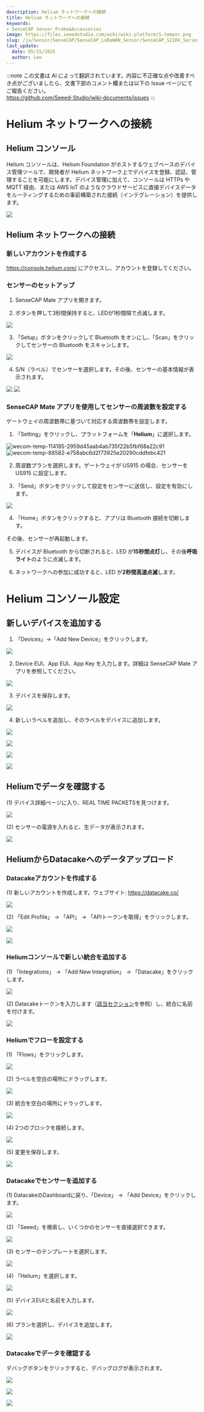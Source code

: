 ```yaml
---
description: Helium ネットワークへの接続
title: Helium ネットワークへの接続
keywords:
- SenseCAP Sensor_Probe&Accessories
image: https://files.seeedstudio.com/wiki/wiki-platform/S-tempor.png
slug: /ja/Sensor/SenseCAP/SenseCAP_LoRaWAN_Sensor/SenseCAP_S210X_Series/tutorial/How-to-Connect-SenseCAP-S210X-to-Helium-Network
last_update:
  date: 05/15/2025
  author: Leo
---
```

:::note
この文書は AI によって翻訳されています。内容に不正確な点や改善すべき点がございましたら、文書下部のコメント欄または以下の Issue ページにてご報告ください。  
https://github.com/Seeed-Studio/wiki-documents/issues
:::

# Helium ネットワークへの接続

## Helium コンソール

Helium コンソールは、Helium Foundation がホストするウェブベースのデバイス管理ツールで、開発者が Helium ネットワーク上でデバイスを登録、認証、管理することを可能にします。デバイス管理に加えて、コンソールは HTTPs や MQTT 経由、または AWS IoT のようなクラウドサービスに直接デバイスデータをルーティングするための事前構築された接続（インテグレーション）を提供します。

![](https://files.seeedstudio.com/wiki/SenseCAPS210X/Helium_Network/003.png)

## Helium ネットワークへの接続
### 新しいアカウントを作成する
<https://console.helium.com/> にアクセスし、アカウントを登録してください。

### センサーのセットアップ
1. SenseCAP Mate アプリを開きます。

2. ボタンを押して3秒間保持すると、LEDが1秒間隔で点滅します。

![](https://files.seeedstudio.com/wiki/SenseCAPS210X/Helium_Network/004.png)

3. 「Setup」ボタンをクリックして Bluetooth をオンにし、「Scan」をクリックしてセンサーの Bluetooth をスキャンします。

![](https://files.seeedstudio.com/wiki/SenseCAPS210X/Helium_Network/005.png)

4. S/N（ラベル）でセンサーを選択します。その後、センサーの基本情報が表示されます。

![](https://files.seeedstudio.com/wiki/SenseCAPS210X/Helium_Network/006.png)       ![](https://files.seeedstudio.com/wiki/SenseCAPS210X/Helium_Network/007.png)

### SenseCAP Mate アプリを使用してセンサーの周波数を設定する
ゲートウェイの周波数帯に基づいて対応する周波数帯を設定します。

1. 「Setting」をクリックし、プラットフォームを「**Helium**」に選択します。

![wecom-temp-114185-2959d45aab4ab735f22b5fbf68a22c91](https://files.seeedstudio.com/wiki/SenseCAPS210X/Helium_Network/008.png)     ![wecom-temp-88582-e758abc6d2f73925e20290cddfebc421](https://files.seeedstudio.com/wiki/SenseCAPS210X/Helium_Network/009.png)

2. 周波数プランを選択します。ゲートウェイが US915 の場合、センサーを US915 に設定します。

3. 「Send」ボタンをクリックして設定をセンサーに送信し、設定を有効にします。

![](https://files.seeedstudio.com/wiki/SenseCAPS210X/Helium_Network/0010.png)

4. 「Home」ボタンをクリックすると、アプリは Bluetooth 接続を切断します。

その後、センサーが再起動します。

5. デバイスが Bluetooth から切断されると、LED が**15秒間点灯**し、その後**呼吸ライト**のように点滅します。

6. ネットワークへの参加に成功すると、LED が**2秒間高速点滅**します。

# Helium コンソール設定
## 新しいデバイスを追加する
1. 「Devices」→「Add New Device」をクリックします。

![](https://files.seeedstudio.com/wiki/SenseCAPS210X/Helium_Network/0011.png)

2. Device EUI、App EUI、App Key を入力します。詳細は SenseCAP Mate アプリを参照してください。

![](https://files.seeedstudio.com/wiki/SenseCAPS210X/Helium_Network/0012.png)

3. デバイスを保存します。

![](https://files.seeedstudio.com/wiki/SenseCAPS210X/Helium_Network/0013.png)

4. 新しいラベルを追加し、そのラベルをデバイスに追加します。

![](https://files.seeedstudio.com/wiki/SenseCAPS210X/Helium_Network/0014.png)

![](https://files.seeedstudio.com/wiki/SenseCAPS210X/Helium_Network/0015.png)

![](https://files.seeedstudio.com/wiki/SenseCAPS210X/Helium_Network/0016.png)

![](https://files.seeedstudio.com/wiki/SenseCAPS210X/Helium_Network/0017.png)

## Heliumでデータを確認する
(1) デバイス詳細ページに入り、REAL TIME PACKETSを見つけます。

![](https://files.seeedstudio.com/wiki/SenseCAPS210X/Helium_Network/0018.png)

(2) センサーの電源を入れると、生データが表示されます。

![](https://files.seeedstudio.com/wiki/SenseCAPS210X/Helium_Network/0019.png)

## HeliumからDatacakeへのデータアップロード
### Datacakeアカウントを作成する
(1) 新しいアカウントを作成します。ウェブサイト: <https://datacake.co/>

![](https://files.seeedstudio.com/wiki/SenseCAPS210X/Helium_Network/0020.png)

(2) 「Edit Profile」 -> 「API」 -> 「APIトークンを取得」をクリックします。

![](https://files.seeedstudio.com/wiki/SenseCAPS210X/Helium_Network/0021.png)

![](https://files.seeedstudio.com/wiki/SenseCAPS210X/Helium_Network/0022.png)

### Heliumコンソールで新しい統合を追加する
(1) 「Integrations」 -> 「Add New Integration」 -> 「Datacake」をクリックします。

![](https://files.seeedstudio.com/wiki/SenseCAPS210X/Helium_Network/0023.png)

(2) Datacakeトークンを入力します（[該当セクション](https://files.seeedstudio.com/wiki/SenseCAPS210X/Helium_Network/#_Create_a_Datacake)を参照）し、統合に名前を付けます。

![](https://files.seeedstudio.com/wiki/SenseCAPS210X/Helium_Network/0024.png)

### Heliumでフローを設定する
(1) 「Flows」をクリックします。

![](https://files.seeedstudio.com/wiki/SenseCAPS210X/Helium_Network/0025.png)

(2) ラベルを空白の場所にドラッグします。

![](https://files.seeedstudio.com/wiki/SenseCAPS210X/Helium_Network/0026.png)

(3) 統合を空白の場所にドラッグします。

![](https://files.seeedstudio.com/wiki/SenseCAPS210X/Helium_Network/0027.png)

(4) 2つのブロックを接続します。

![](https://files.seeedstudio.com/wiki/SenseCAPS210X/Helium_Network/0028.png)

(5) 変更を保存します。

![](https://files.seeedstudio.com/wiki/SenseCAPS210X/Helium_Network/0029.png)

### Datacakeでセンサーを追加する
(1) DatacakeのDashboardに戻り、「Device」 -> 「Add Device」をクリックします。

![](https://files.seeedstudio.com/wiki/SenseCAPS210X/Helium_Network/0030.png)

(2) 「Seeed」を検索し、いくつかのセンサーを直接選択できます。

![](https://files.seeedstudio.com/wiki/SenseCAPS210X/Helium_Network/0031.png)

(3) センサーのテンプレートを選択します。

![](https://files.seeedstudio.com/wiki/SenseCAPS210X/Helium_Network/0032.png)

(4) 「Helium」を選択します。

![](https://files.seeedstudio.com/wiki/SenseCAPS210X/Helium_Network/0033.png)

(5) デバイスEUIと名前を入力します。

![](https://files.seeedstudio.com/wiki/SenseCAPS210X/Helium_Network/0034.png)

(6) プランを選択し、デバイスを追加します。

![](https://files.seeedstudio.com/wiki/SenseCAPS210X/Helium_Network/0035.png)

### Datacakeでデータを確認する
デバッグボタンをクリックすると、デバッグログが表示されます。

![](https://files.seeedstudio.com/wiki/SenseCAPS210X/Helium_Network/0036.png)

![](https://files.seeedstudio.com/wiki/SenseCAPS210X/Helium_Network/0037.png)

![](https://files.seeedstudio.com/wiki/SenseCAPS210X/Helium_Network/0038.png)